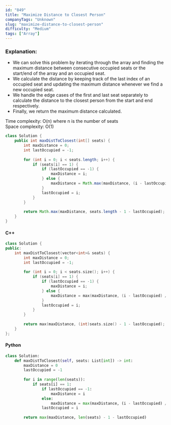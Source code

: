 ```yaml
---
id: "849"
title: "Maximize Distance to Closest Person"
companyTags: "Unknown"
slug: "maximize-distance-to-closest-person"
difficulty: "Medium"
tags: ["Array"]
---
```


### Explanation:
- We can solve this problem by iterating through the array and finding the maximum distance between consecutive occupied seats or the start/end of the array and an occupied seat.
- We calculate the distance by keeping track of the last index of an occupied seat and updating the maximum distance whenever we find a new occupied seat.
- We handle the edge cases of the first and last seat separately to calculate the distance to the closest person from the start and end respectively.
- Finally, we return the maximum distance calculated.

Time complexity: O(n) where n is the number of seats\
Space complexity: O(1)

```java
class Solution {
    public int maxDistToClosest(int[] seats) {
        int maxDistance = 0;
        int lastOccupied = -1;
        
        for (int i = 0; i < seats.length; i++) {
            if (seats[i] == 1) {
                if (lastOccupied == -1) {
                    maxDistance = i;
                } else {
                    maxDistance = Math.max(maxDistance, (i - lastOccupied) / 2);
                }
                lastOccupied = i;
            }
        }
        
        return Math.max(maxDistance, seats.length - 1 - lastOccupied);
    }
}
```

#### C++
```cpp
class Solution {
public:
    int maxDistToClosest(vector<int>& seats) {
        int maxDistance = 0;
        int lastOccupied = -1;
        
        for (int i = 0; i < seats.size(); i++) {
            if (seats[i] == 1) {
                if (lastOccupied == -1) {
                    maxDistance = i;
                } else {
                    maxDistance = max(maxDistance, (i - lastOccupied) / 2);
                }
                lastOccupied = i;
            }
        }
        
        return max(maxDistance, (int)seats.size() - 1 - lastOccupied);
    }
};
```

#### Python
```python
class Solution:
    def maxDistToClosest(self, seats: List[int]) -> int:
        maxDistance = 0
        lastOccupied = -1
        
        for i in range(len(seats)):
            if seats[i] == 1:
                if lastOccupied == -1:
                    maxDistance = i
                else:
                    maxDistance = max(maxDistance, (i - lastOccupied) // 2)
                lastOccupied = i
        
        return max(maxDistance, len(seats) - 1 - lastOccupied)
```